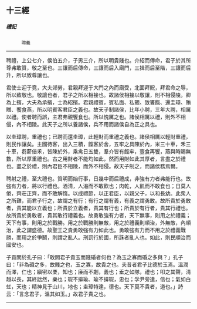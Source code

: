 

## 十三經

##### 禮記
　　　`聘義`

* * *

聘禮，上公七介，侯伯五介，子男三介，所以明貴賤也。介紹而傳命，君子於其所尊弗敢質，敬之至也。三讓而后傳命，三讓而后入廟門，三揖而后至階，三讓而后升，所以致尊讓也。

君使士迎于竟，大夫郊勞，君親拜迎于大門之內而廟受，北面拜貺，拜君命之辱，所以致敬也。敬讓也者，君子之所以相接也。故諸侯相接以敬讓，則不相侵陵。卿為上擯，大夫為承擯，士為紹擯。君親禮賓，賓私面、私覿、致饔餼、還圭璋、賄贈、饗食燕，所以明賓客君臣之義也。故天子制諸侯，比年小聘，三年大聘，相厲以禮。使者聘而誤，主君弗親饗食也。所以愧厲之也。諸侯相厲以禮，則外不相侵，內不相陵。此天子之所以養諸侯，兵不用而諸侯自為正之具也。

以圭璋聘，重禮也；已聘而還圭璋，此輕財而重禮之義也。諸侯相厲以輕財重禮，則民作讓矣。主國待客，出入三積，餼客於舍，五牢之具陳於內，米三十車，禾三十車，芻薪倍禾，皆陳於外，乘禽日五雙，羣介皆有餼牢，壹食再饗，燕與時賜無數，所以厚重禮也。古之用財者不能均如此，然而用財如此其厚者，言盡之於禮也。盡之於禮，則內君臣不相陵，而外不相侵。故天子制之，而諸侯務焉爾。

聘射之禮，至大禮也。質明而始行事，日幾中而后禮成，非強有力者弗能行也。故強有力者，將以行禮也。酒清，人渴而不敢飲也；肉乾，人飢而不敢食也；日莫人倦，齊莊正齊，而不敢解惰。以成禮節，以正君臣，以親父子，以和長幼。此衆人之所難，而君子行之，故謂之有行；有行之謂有義，有義之謂勇敢。故所貴於勇敢者，貴其能以立義也；所貴於立義者，貴其有行也；所貴於有行者，貴其行禮也。故所貴於勇敢者，貴其敢行禮義也。故勇敢強有力者，天下無事，則用之於禮義；天下有事，則用之於戰勝。用之於戰勝則無敵，用之於禮義則順治，外無敵，內順治，此之謂盛德。故聖王之貴勇敢強有力如此也。勇敢強有力而不用之於禮義戰勝，而用之於爭鬭，則謂之亂人。刑罰行於國，所誅者亂人也。如此，則民順治而國安也。

子貢問於孔子曰：「敢問君子貴玉而賤碈者何也？為玉之寡而碈之多與？」孔子曰：「非為碈之多，故賤之也，玉之寡，故貴之也。夫昔者君子比德於玉焉。溫潤而澤，仁也；縝密以栗，知也；廉而不劌，義也；垂之如隊，禮也；叩之其聲，清越以長，其終詘然，樂也；瑕不揜瑜、瑜不揜瑕，忠也；孚尹旁達，信也；氣如白虹，天也；精神見于山川，地也；圭璋特達，德也。天下莫不貴者，道也。」詩云：「言念君子，溫其如玉。」故君子貴之也。

* * *

